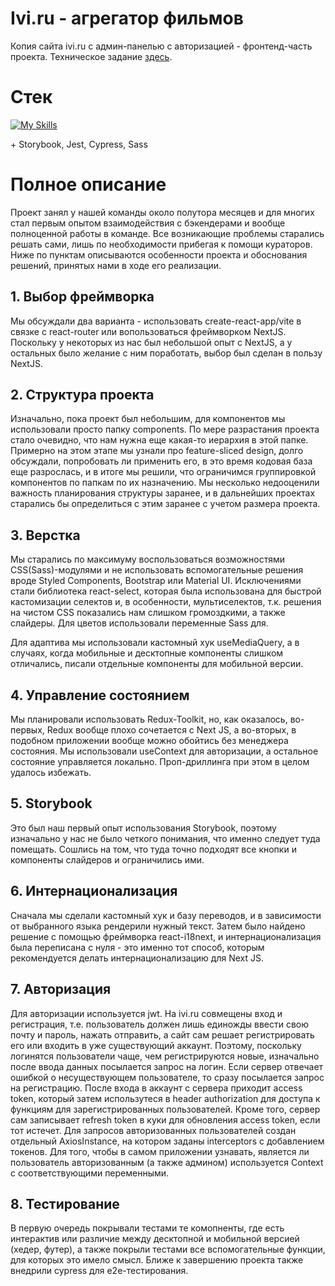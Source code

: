 # Ivi.ru - агрегатор фильмов

Копия сайта ivi.ru с админ-панелью с авторизацией - фронтенд-часть проекта. Техническое задание [здесь](https://github.com/Dirk19991/final_project_hotelsru/blob/dev/TaskDetails.md).

# Стек

[![My Skills](https://skillicons.dev/icons?i=nextjs,ts)](https://skillicons.dev)

\+ Storybook, Jest, Cypress, Sass

# Полное описание

Проект занял у нашей команды около полутора месяцев и для многих стал первым опытом взаимодействия с бэкендерами и вообще полноценной работы в команде. Все возникающие проблемы старались решать сами, лишь по необходимости прибегая к помощи кураторов. Ниже по пунктам описываются особенности проекта и обоснования решений, принятых нами в ходе его реализации.

## 1. Выбор фреймворка

Мы обсуждали два варианта - использовать create-react-app/vite в связке с react-router или вопользоваться фреймворком NextJS. Поскольку у некоторых из нас был небольшой опыт с NextJS, а у остальных было желание с ним поработать, выбор был сделан в пользу NextJS.

## 2. Структура проекта

Изначально, пока проект был небольшим, для компонентов мы использовали просто папку components. По мере разрастания проекта стало очевидно, что нам нужна еще какая-то иерархия в этой папке. Примерно на этом этапе мы узнали про feature-sliced design, долго обсуждали, попробовать ли применить его, в это время кодовая база еще разрослась, и в итоге мы решили, что ограничимся группировкой компонентов по папкам по их назначению. Мы несколько недооценили важность планирования структуры заранее, и в дальнейших проектах старались бы определиться с этим заранее с учетом размера проекта.

## 3. Верстка

Мы старались по максимуму воспользоваться возможностями CSS(Sass)-модулями и не использовать вспомогательные решения вроде Styled Components, Bootstrap или Material UI. Исключениями стали библиотека react-select, которая была использована для быстрой кастомизации селектов и, в особенности, мультиселектов, т.к. решения на чистом CSS показались нам слишком громоздкими, а также слайдеры. Для цветов использовали переменные Sass для.

Для адаптива мы использовали кастомный хук useMediaQuery, а в случаях, когда мобильные и десктопные компоненты слишком отличались, писали отдельные компоненты для мобильной версии.

## 4. Управление состоянием

Мы планировали использовать Redux-Toolkit, но, как оказалось, во-первых, Redux вообще плохо сочетается с Next JS, а во-вторых, в подобном приложении вообще можно обойтись без менеджера состояния. Мы использовали useContext для авторизации, а остальное состояние управляется локально. Проп-дриллинга при этом в целом удалось избежать.

## 5. Storybook

Это был наш первый опыт использования Storybook, поэтому изначально у нас не было четкого понимания, что именно следует туда помещать. Сошлись на том, что туда точно подходят все кнопки и компоненты слайдеров и ограничились ими.

## 6. Интернационализация

Сначала мы сделали кастомный хук и базу переводов, и в зависимости от выбранного языка рендерили нужный текст. Затем было найдено решение с помощью фреймворка react-i18next, и интернационализация была переписана с нуля - это именно тот способ, которым рекомендуется делать интернационализацию для Next JS.

## 7. Авторизация

Для авторизации используется jwt. На ivi.ru совмещены вход и регистрация, т.е. пользователь должен лишь единожды ввести свою почту и пароль, нажать отправить, а сайт сам решает регистрировать его или входить в уже существующий аккаунт. Поэтому, поскольку логинятся пользователи чаще, чем регистрируются новые, изначально после ввода данных посылается запрос на логин. Если сервер отвечает ошибкой о несуществующем пользователе, то сразу посылается запрос на регистрацию. После входа в аккаунт с сервера приходит access token, который затем использутеся в header authorization для доступа к функциям для зарегистрированных пользователей. Кроме того, сервер сам записывает refresh token в куки для обновления access token, если тот истечет. Для запросов авторизованных пользователей создан отдельный AxiosInstance, на котором заданы interceptors с добавлением токенов. Для того, чтобы в самом приложении узнавать, является ли пользователь авторизованным (а также админом) используется Context с соответствующими переменными.

## 8. Тестирование

В первую очередь покрывали тестами те комопненты, где есть интерактив или различие между десктопной и мобильной версией (хедер, футер), а также покрыли тестами все вспомогательные функции, для которых это имело смысл. Ближе к завершению проекта также внедрили cypress для e2e-тестирования.
